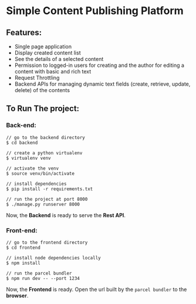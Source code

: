 # Simple Content Publishing Platform


## Features:
- Single page application
- Display created content list
- See the details of a selected content
- Permission to logged-in users for creating and 
the author for editing a content with basic and rich text
- Request Throttling
- Backend APIs for managing dynamic text fields (create, 
retrieve, update, delete) of the contents


## To Run The project:

### Back-end:

```
// go to the backend directory
$ cd backend

// create a python virtualenv
$ virtualenv venv

// activate the venv
$ source venv/bin/activate

// install dependencies
$ pip install -r requirements.txt

// run the project at port 8000
$ ./manage.py runserver 8000
```
Now, the **Backend** is ready to serve the **Rest API**.


### Front-end:
```
// go to the frontend directory
$ cd frontend

// install node dependencies locally
$ npm install

// run the parcel bundler
$ npm run dev -- --port 1234
```
Now, the **Frontend** is ready. Open the url built by the `parcel bundler` to the **browser**.
